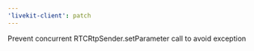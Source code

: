 ```yaml
---
'livekit-client': patch
---
```


Prevent concurrent RTCRtpSender.setParameter call to avoid exception
